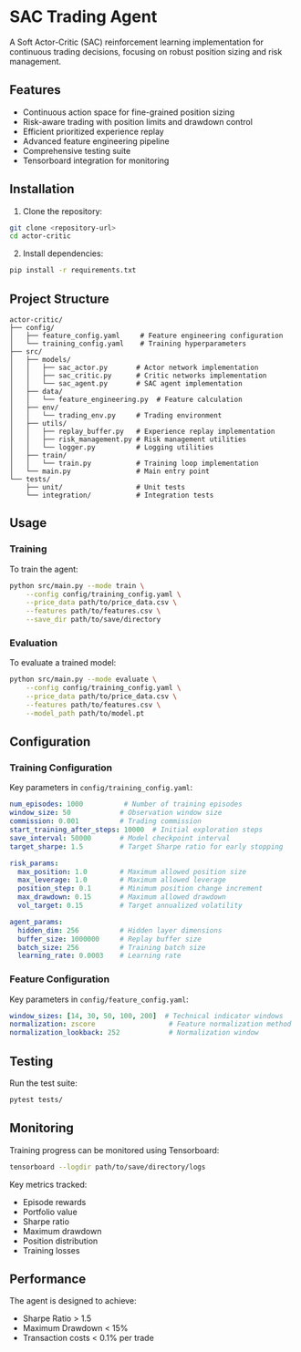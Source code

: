 # SAC Trading Agent

A Soft Actor-Critic (SAC) reinforcement learning implementation for continuous trading decisions, focusing on robust position sizing and risk management.

## Features

- Continuous action space for fine-grained position sizing
- Risk-aware trading with position limits and drawdown control
- Efficient prioritized experience replay
- Advanced feature engineering pipeline
- Comprehensive testing suite
- Tensorboard integration for monitoring

## Installation

1. Clone the repository:
```bash
git clone <repository-url>
cd actor-critic
```

2. Install dependencies:
```bash
pip install -r requirements.txt
```

## Project Structure

```
actor-critic/
├── config/
│   ├── feature_config.yaml     # Feature engineering configuration
│   └── training_config.yaml    # Training hyperparameters
├── src/
│   ├── models/
│   │   ├── sac_actor.py       # Actor network implementation
│   │   ├── sac_critic.py      # Critic networks implementation
│   │   └── sac_agent.py       # SAC agent implementation
│   ├── data/
│   │   └── feature_engineering.py  # Feature calculation
│   ├── env/
│   │   └── trading_env.py     # Trading environment
│   ├── utils/
│   │   ├── replay_buffer.py   # Experience replay implementation
│   │   ├── risk_management.py # Risk management utilities
│   │   └── logger.py          # Logging utilities
│   ├── train/
│   │   └── train.py           # Training loop implementation
│   └── main.py                # Main entry point
└── tests/
    ├── unit/                  # Unit tests
    └── integration/           # Integration tests
```

## Usage

### Training

To train the agent:

```bash
python src/main.py --mode train \
    --config config/training_config.yaml \
    --price_data path/to/price_data.csv \
    --features path/to/features.csv \
    --save_dir path/to/save/directory
```

### Evaluation

To evaluate a trained model:

```bash
python src/main.py --mode evaluate \
    --config config/training_config.yaml \
    --price_data path/to/price_data.csv \
    --features path/to/features.csv \
    --model_path path/to/model.pt
```

## Configuration

### Training Configuration

Key parameters in `config/training_config.yaml`:

```yaml
num_episodes: 1000          # Number of training episodes
window_size: 50            # Observation window size
commission: 0.001          # Trading commission
start_training_after_steps: 10000  # Initial exploration steps
save_interval: 50000       # Model checkpoint interval
target_sharpe: 1.5         # Target Sharpe ratio for early stopping

risk_params:
  max_position: 1.0        # Maximum allowed position size
  max_leverage: 1.0        # Maximum allowed leverage
  position_step: 0.1       # Minimum position change increment
  max_drawdown: 0.15       # Maximum allowed drawdown
  vol_target: 0.15         # Target annualized volatility

agent_params:
  hidden_dim: 256          # Hidden layer dimensions
  buffer_size: 1000000     # Replay buffer size
  batch_size: 256          # Training batch size
  learning_rate: 0.0003    # Learning rate
```

### Feature Configuration

Key parameters in `config/feature_config.yaml`:

```yaml
window_sizes: [14, 30, 50, 100, 200]  # Technical indicator windows
normalization: zscore                  # Feature normalization method
normalization_lookback: 252            # Normalization window
```

## Testing

Run the test suite:

```bash
pytest tests/
```

## Monitoring

Training progress can be monitored using Tensorboard:

```bash
tensorboard --logdir path/to/save/directory/logs
```

Key metrics tracked:
- Episode rewards
- Portfolio value
- Sharpe ratio
- Maximum drawdown
- Position distribution
- Training losses

## Performance

The agent is designed to achieve:
- Sharpe Ratio > 1.5
- Maximum Drawdown < 15%
- Transaction costs < 0.1% per trade
